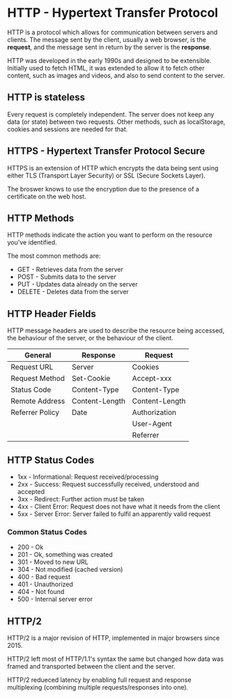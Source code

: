 # HTTP - Hypertext Transfer Protocol

HTTP is a protocol which allows for communication between servers and clients. The message sent by the client, usually a web browser, is the **request**, and the message sent in return by the server is the **response**.

HTTP was developed in the early 1990s and designed to be extensible. Initially used to fetch HTML, it was extended to allow it to fetch other content, such as images and videos, and also to send content to the server.

## HTTP is stateless

Every request is completely independent. The server does not keep any data (or state) between two requests. Other methods, such as localStorage, cookies and sessions are needed for that.

## HTTPS - Hypertext Transfer Protocol Secure

HTTPS is an extension of HTTP which encrypts the data being sent using either TLS (Transport Layer Security) or SSL (Secure Sockets Layer).

The broswer knows to use the encryption due to the presence of a certificate on the web host.

## HTTP Methods

HTTP methods indicate the action you want to perform on the resource you've identified.

The most common methods are:

- GET - Retrieves data from the server
- POST - Submits data to the server
- PUT - Updates data already on the server
- DELETE - Deletes data from the server

## HTTP Header Fields

HTTP message headers are used to describe the resource being accessed, the behaviour of the server, or the behaviour of the client.

| General         | Response       | Request        |
| --------------- | -------------- | -------------- |
| Request URL     | Server         | Cookies        |
| Request Method  | Set-Cookie     | Accept-xxx     |
| Status Code     | Content-Type   | Content-Type   |
| Remote Address  | Content-Length | Content-Length |
| Referrer Policy | Date           | Authorization  |
|                 |                | User-Agent     |
|                 |                | Referrer       |

## HTTP Status Codes

- 1xx - Informational: Request received/processing
- 2xx - Success: Request successfully received, understood and accepted
- 3xx - Redirect: Further action must be taken
- 4xx - Client Error: Request does not have what it needs from the client
- 5xx - Server Error: Server failed to fulfil an apparently valid request

### Common Status Codes

- 200 - Ok
- 201 - Ok, something was created
- 301 - Moved to new URL
- 304 - Not modified (cached version)
- 400 - Bad request
- 401 - Unauthorized
- 404 - Not found
- 500 - Internal server error

## HTTP/2

HTTP/2 is a major revision of HTTP, implemented in major browsers since 2015.

HTTP/2 left most of HTTP/1.1's syntax the same but changed how data was framed and transported between the client and the server.

HTTP/2 redueced latency by enabling full request and response multiplexing (combining multiple requests/responses into one).
